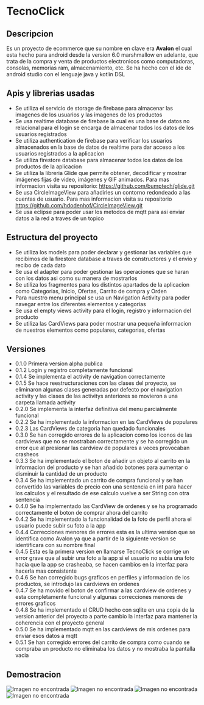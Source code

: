 # TecnoClick
## Descripcion
Es un proyecto de ecommerce que su nombre en clave era **Avalon** el cual esta hecho para android desde la version 6.0 marshmallow en adelante, que trata de la compra y venta de productos electronicos como computadoras, consolas, memorias ram, almacenamiento, etc. Se ha hecho con el ide de android studio con el lenguaje java y kotlin DSL 

## Apis y librerias usadas
- Se utiliza el servicio de storage de firebase para almacenar las imagenes de los usuarios y las imagenes de los productos
- Se usa realtime database de firebase la cual es una base de datos no relacional para el login se encarga de almacenar todos los datos de los usuarios registrados
- Se utiliza authentication de firebase para verificar los usuarios almacenados en la base de datos de realtime para dar acceso a los usuarios registrados a la aplicacion
- Se utiliza firestore database para almacenar todos los datos de los productos de la aplicacion
- Se utiliza la libreria Glide que permite obtener, decodificar y mostrar imágenes fijas de video, imágenes y GIF animados. Para mas informacion visita su repositorio: https://github.com/bumptech/glide.git
- Se usa CircleImageView para añadirles un contorno redondeado a las cuentas de usuario. Para mas informacion visita su repositorio https://github.com/hdodenhof/CircleImageView.git
- Se usa eclipse para poder usar los metodos de mqtt para asi enviar datos a la red a traves de un topico

## Estructura del proyecto
- Se utiliza los models para poder declarar y gestionar las variables que recibimos de la firestore database a traves de constructores y el envio y recibo de cada dato
- Se usa el adapter para poder gestionar las operaciones que se haran con los datos asi como su manera de mostrarlos
- Se utiliza los fragmentos para los distintos apartados de la aplicacion como Categorias, Inicio, Ofertas, Carrito de compra y Orden
- Para nuestro menu principal se usa un Navigation Activity para poder navegar entre los diferentes elementos y categorias
- Se usa el empty views activity para el login, registro y informacion del producto
- Se utiliza las CardViews para poder mostrar una pequeña informacion de nuestros elementos como populares, categorias, ofertas

## Versiones
- 0.1.0 Primera version alpha publica
- 0.1.2 Login y registro completamente funcional
- 0.1.4 Se implementa el activity de navigation correctamente
- 0.1.5 Se hace reestructuraciones con las clases del proyecto, se eliminaron algunas clases generadas por defecto por el navigation activity y las clases de las activitys anteriores se movieron a una carpeta llamada activity
- 0.2.0 Se implementa la interfaz definitiva del menu parcialmente funcional
- 0.2.2 Se ha implementado la informacion en las CardViews de populares
- 0.2.3 Las CardViews de categoria han quedado funcionales
- 0.3.0 Se han corregido errores de la aplicacion como los iconos de las cardviews que no se mostraban correctamente y se ha corregido un error que al presionar las cardview de populares a veces provocaban crasheos
- 0.3.3 Se ha implementado el boton de añadir un objeto al carrito en la informacion del producto y se han añadido botones para aumentar o disminuir la cantidad de un producto
- 0.3.4 Se ha implementado un carrito de compra funcional y se han convertido las variables de precio con una sentencia en int para hacer los calculos y el resultado de ese calculo vuelve a ser String con otra sentencia
- 0.4.0 Se ha implementado las CardView de ordenes y se ha programado correctamente el boton de comprar ahora del carrito
- 0.4.2 Se ha implementado la funcionalidad de la foto de perfil ahora el usuario puede subir su foto a la app
- 0.4.4 Correcciones menores de errores esta es la ultima version que se identifica como Avalon ya que a partir de la siguiente version se identificara con su nombre final
- 0.4.5 Esta es la primera version en llamarse TecnoClick se corrige un error grave que al subir una foto a la app si el usuario no subia una foto hacia que la app se crasheaba, se hacen cambios en la interfaz para hacerla mas consistente
- 0.4.6 Se han corregido bugs graficos en perfiles y informacion de los productos, se introdujo las cardviews en ordenes
- 0.4.7 Se ha movido el boton de confirmar a las cardview de ordenes y esta completamente funcional y algunas correcciones menores de errores graficos
- 0.4.8 Se ha implementado el CRUD hecho con sqlite en una copia de la version anterior del proyecto a parte cambio la interfaz para mantener la coherencia con el proyecto general
- 0.5.0 Se ha implementado mqtt en las cardviews de mis ordenes para enviar esos datos a mqtt
- 0.5.1 Se han corregido errores del carrito de compra como cuando se compraba un producto no eliminaba los datos y no mostraba la pantalla vacia


## Demostracion
![Imagen no encontrada](https://raw.githubusercontent.com/THECRIS2/TecnoClick/master/capturas/1.png) ![Imagen no encontrada](https://raw.githubusercontent.com/THECRIS2/TecnoClick/master/capturas/2.png)
![Imagen no encontrada](https://raw.githubusercontent.com/THECRIS2/TecnoClick/master/capturas/3.png) ![Imagen no encontrada](https://raw.githubusercontent.com/THECRIS2/TecnoClick/master/capturas/4.png)
